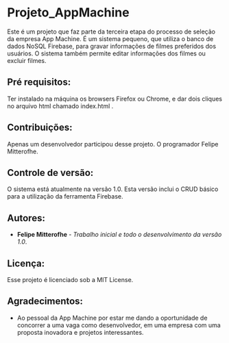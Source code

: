 # Projeto_AppMachine

Este é um projeto que faz parte da terceira etapa do processo de seleção da empresa App Machine. É um sistema pequeno, que utiliza o banco de dados NoSQL Firebase, para gravar informações de filmes preferidos dos usuários. O sistema também permite editar informações dos filmes ou excluir filmes.

## Pré requisitos:

Ter instalado na máquina os browsers Firefox ou Chrome, e dar dois cliques no arquivo html chamado index.html .

## Contribuições:

Apenas um desenvolvedor participou desse projeto. O programador Felipe Mitterofhe.

## Controle de versão:

O sistema está atualmente na versão 1.0. Esta versão inclui o CRUD básico para a utilização da ferramenta Firebase.

## Autores:

* **Felipe Mitterofhe** - *Trabalho inicial e todo o desenvolvimento da versão 1.0*.

## Licença:

Esse projeto é licenciado sob a MIT License.

## Agradecimentos:

* Ao pessoal da App Machine por estar me dando a oportunidade de concorrer a uma vaga como desenvolvedor, em uma empresa com uma proposta inovadora e projetos interessantes.
